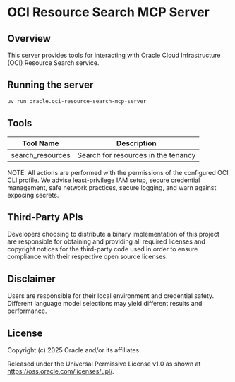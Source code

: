 # OCI Resource Search MCP Server

## Overview

This server provides tools for interacting with Oracle Cloud Infrastructure (OCI) Resource Search service.

## Running the server
```sh
uv run oracle.oci-resource-search-mcp-server
```

## Tools
| Tool Name | Description |
| --- | --- |
| search_resources | Search for resources in the tenancy |


NOTE: All actions are performed with the permissions of the configured OCI CLI profile. We advise least-privilege IAM setup, secure credential management, safe network practices, secure logging, and warn against exposing secrets.

## Third-Party APIs

Developers choosing to distribute a binary implementation of this project are responsible for obtaining and providing all required licenses and copyright notices for the third-party code used in order to ensure compliance with their respective open source licenses.

## Disclaimer

Users are responsible for their local environment and credential safety. Different language model selections may yield different results and performance.

## License

Copyright (c) 2025 Oracle and/or its affiliates.
 
Released under the Universal Permissive License v1.0 as shown at  
<https://oss.oracle.com/licenses/upl/>.
